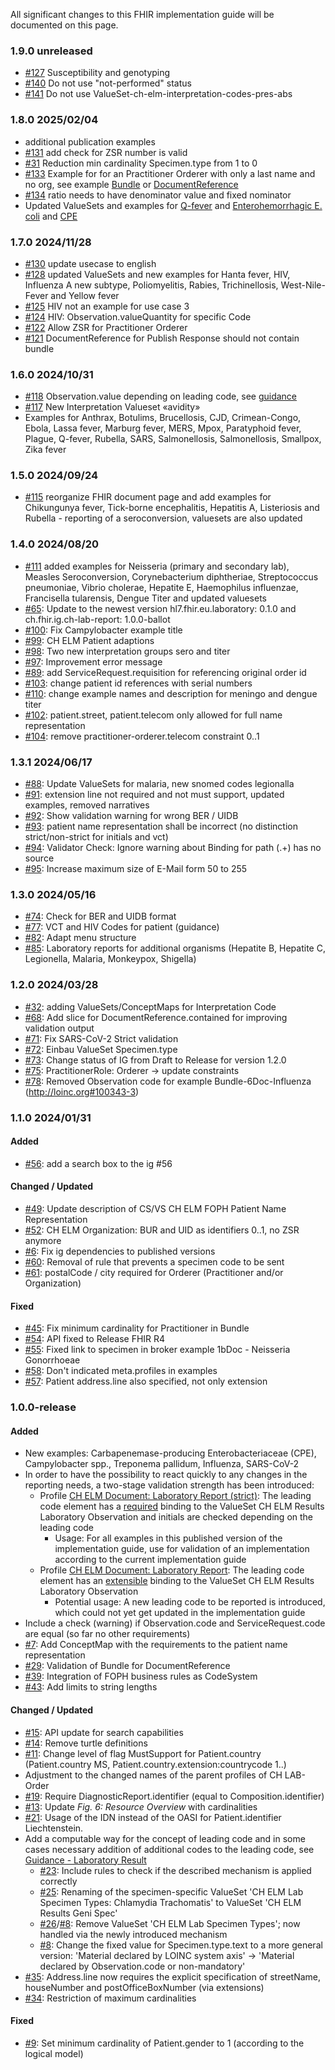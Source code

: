 All significant changes to this FHIR implementation guide will be documented on this page.   
### 1.9.0 unreleased
* [#127](https://github.com/ahdis/ch-elm/issues/127) Susceptibility and genotyping
* [#140](https://github.com/ahdis/ch-elm/issues/140) Do not use "not-performed" status 
* [#141](https://github.com/ahdis/ch-elm/issues/141) Do not use ValueSet-ch-elm-interpretation-codes-pres-abs

### 1.8.0 2025/02/04

* additional publication examples
* [#131](https://github.com/ahdis/ch-elm/issues/131) add check for ZSR number is valid
* [#31](https://github.com/ahdis/ch-elm/issues/31) Reduction min cardinality Specimen.type from 1 to 0
* [#133](https://github.com/ahdis/ch-elm/issues/133) Example for  for an Practitioner Orderer with only a last name and no org, see example [Bundle](DocumentReference-1c-DocumentReferenceStrict.html) or [DocumentReference](DocumentReference-1c-DocumentReferenceStrict.html)
* [#134](https://github.com/ahdis/ch-elm/issues/134) ratio needs to have denominator value and fixed nominator 
* Updated ValueSets and examples for [Q-fever](Bundle-58Doc-Coxiella.json.html) and [Enterohemorrhagic E. coli](Bundle-59Doc-EHEC.json.html) and [CPE](Bundle-3Doc-CPE.json.html)

### 1.7.0 2024/11/28

* [#130](https://github.com/ahdis/ch-elm/issues/130) update usecase to english
* [#128](https://github.com/ahdis/ch-elm/issues/128) updated ValueSets and new examples for Hanta fever, HIV, Influenza A new subtype, Poliomyelitis, Rabies, Trichinellosis, West-Nile-Fever and Yellow fever
* [#125](https://github.com/ahdis/ch-elm/issues/125) HIV not an example for use case 3
* [#124](https://github.com/ahdis/ch-elm/issues/124) HIV: Observation.valueQuantity for specific Code
* [#122](https://github.com/ahdis/ch-elm/issues/122) Allow ZSR for Practitioner Orderer
* [#121](https://github.com/ahdis/ch-elm/issues/121) DocumentReference for Publish Response should not contain bundle

### 1.6.0 2024/10/31

* [#118](https://github.com/ahdis/ch-elm/issues/118) Observation.value depending on leading code, see [guidance](guidance.html#expecting-observation-profile)
* [#117](https://github.com/ahdis/ch-elm/issues/117) New Interpretation Valueset «avidity»
* Examples for Anthrax, Botulims, Brucellosis, CJD, Crimean-Congo, Ebola, Lassa fever, Marburg fever, MERS, Mpox, Paratyphoid fever, Plague, Q-fever, Rubella, SARS, Salmonellosis, Salmonellosis, Smallpox, Zika fever

### 1.5.0 2024/09/24

* [#115](https://github.com/ahdis/ch-elm/issues/115) reorganize FHIR document page and add examples for Chikungunya fever, Tick-borne encephalitis, Hepatitis A, Listeriosis and Rubella - reporting of a seroconversion, valuesets are also updated

### 1.4.0 2024/08/20

* [#111](https://github.com/ahdis/ch-elm/issues/111) added examples for Neisseria (primary and secondary lab), Measles Seroconversion,  Corynebacterium diphtheriae, Streptococcus pneumoniae,  Vibrio cholerae, Hepatite E, Haemophilus influenzae, Francisella tularensis, Dengue Titer and updated valuesets
* [#65](https://github.com/ahdis/ch-elm/issues/65): Update to the newest version hl7.fhir.eu.laboratory: 0.1.0 and ch.fhir.ig.ch-lab-report: 1.0.0-ballot 
* [#100](https://github.com/ahdis/ch-elm/issues/100): Fix Campylobacter example title
* [#99](https://github.com/ahdis/ch-elm/issues/99): CH ELM Patient adaptions
* [#98](https://github.com/ahdis/ch-elm/issues/98): Two new interpretation groups sero and titer
* [#97](https://github.com/ahdis/ch-elm/issues/97): Improvement error message
* [#89](https://github.com/ahdis/ch-elm/issues/89): add ServiceRequest.requisition for referencing original order id
* [#103](https://github.com/ahdis/ch-elm/issues/103): change patient id references with serial numbers
* [#110](https://github.com/ahdis/ch-elm/issues/110): change example names and description for meningo and dengue titer
* [#102](https://github.com/ahdis/ch-elm/issues/102): patient.street, patient.telecom only allowed for full name representation 
* [#104](https://github.com/ahdis/ch-elm/issues/104): remove practitioner-orderer.telecom constraint 0..1

### 1.3.1 2024/06/17 

* [#88](https://github.com/ahdis/ch-elm/issues/88): Update ValueSets for malaria, new snomed codes legionalla
* [#91](https://github.com/ahdis/ch-elm/issues/91):  extension line not required and not must support, updated examples, removed narratives
* [#92](https://github.com/ahdis/ch-elm/issues/92): Show validation warning  for wrong BER / UIDB
* [#93](https://github.com/ahdis/ch-elm/issues/93): patient name representation shall be incorrect (no distinction strict/non-strict for initials and vct)
* [#94](https://github.com/ahdis/ch-elm/issues/94): Validator Check: Ignore warning about Binding for path (.+) has no source
* [#95](https://github.com/ahdis/ch-elm/issues/95): Increase maximum size of E-Mail form 50 to 255

### 1.3.0 2024/05/16 

* [#74](https://github.com/ahdis/ch-elm/issues/74): Check for BER and UIDB format
* [#77](https://github.com/ahdis/ch-elm/issues/77): VCT and HIV Codes for patient (guidance)
* [#82](https://github.com/ahdis/ch-elm/issues/82): Adapt menu structure
* [#85](https://github.com/ahdis/ch-elm/issues/85): Laboratory reports for additional organisms (Hepatite B, Hepatite C, Legionella, Malaria, Monkeypox, Shigella)

### 1.2.0 2024/03/28 

* [#32](https://github.com/ahdis/ch-elm/issues/62): adding ValueSets/ConceptMaps for Interpretation Code
* [#68](https://github.com/ahdis/ch-elm/issues/68): Add slice for DocumentReference.contained for improving validation output
* [#71](https://github.com/ahdis/ch-elm/issues/71): Fix SARS-CoV-2 Strict validation
* [#72](https://github.com/ahdis/ch-elm/issues/72): Einbau ValueSet Specimen.type
* [#73](https://github.com/ahdis/ch-elm/issues/73): Change status of IG from Draft to Release for version 1.2.0
* [#75](https://github.com/ahdis/ch-elm/issues/75): PractitionerRole: Orderer -> update constraints
* [#78](https://github.com/ahdis/ch-elm/issues/78): Removed Observation code for example Bundle-6Doc-Influenza (http://loinc.org#100343-3)

### 1.1.0 2024/01/31

#### Added
* [#56](https://github.com/ahdis/ch-elm/issues/56): add a search box to the ig #56

#### Changed / Updated
* [#49](https://github.com/ahdis/ch-elm/issues/49): Update description of CS/VS CH ELM FOPH Patient Name Representation
* [#52](https://github.com/ahdis/ch-elm/issues/52): CH ELM Organization: BUR and UID as identifiers 0..1, no ZSR anymore
* [#6](https://github.com/ahdis/ch-elm/issues/6): Fix ig dependencies to published versions 
* [#60](https://github.com/ahdis/ch-elm/issues/60): Removal of rule that prevents a specimen code to be sent 
* [#61](https://github.com/ahdis/ch-elm/issues/61): postalCode / city required for Orderer (Practitioner and/or Organization)

#### Fixed
* [#45](https://github.com/ahdis/ch-elm/issues/45): Fix minimum cardinality for Practitioner in Bundle
* [#54](https://github.com/ahdis/ch-elm/issues/54): API fixed to Release FHIR R4
* [#55](https://github.com/ahdis/ch-elm/issues/55): Fixed link to specimen in broker example 1bDoc - Neisseria Gonorrhoeae 
* [#58](https://github.com/ahdis/ch-elm/issues/58): Don't indicated meta.profiles in examples
* [#57](https://github.com/ahdis/ch-elm/issues/57): Patient address.line also specified, not only extension

### 1.0.0-release

#### Added
* New examples: Carbapenemase-producing Enterobacteriaceae (CPE), Campylobacter spp., Treponema pallidum, Influenza, SARS-CoV-2
* In order to have the possibility to react quickly to any changes in the reporting needs, a two-stage validation strength has been introduced:
   * Profile [CH ELM Document: Laboratory Report (strict)](StructureDefinition-ch-elm-document-strict.html): The leading code element has a [required](https://hl7.org/fhir/R4/terminologies.html#required) binding to the ValueSet CH ELM Results Laboratory Observation and initials are checked depending on the leading code
      * Usage: For all examples in this published version of the implementation guide, use for validation of an implementation according to the current implementation guide
   * Profile [CH ELM Document: Laboratory Report](StructureDefinition-ch-elm-document.html): The leading code element has an [extensible](https://hl7.org/fhir/R4/terminologies.html#extensible) binding to the ValueSet CH ELM Results Laboratory Observation
      * Potential usage: A new leading code to be reported is introduced, which could not yet get updated in the implementation guide 
* Include a check (warning) if Observation.code and ServiceRequest.code are equal (so far no other requirements)
* [#7](https://github.com/ahdis/ch-elm/issues/7): Add ConceptMap with the requirements to the patient name representation
* [#29](https://github.com/ahdis/ch-elm/issues/29): Validation of Bundle for DocumentReference 
* [#39](https://github.com/ahdis/ch-elm/issues/39): Integration of FOPH business rules as CodeSystem
* [#43](https://github.com/ahdis/ch-elm/issues/43): Add limits to string lengths

#### Changed / Updated
* [#15](https://github.com/ahdis/ch-elm/issues/15): API update for search capabilities
* [#14](https://github.com/ahdis/ch-elm/issues/14): Remove turtle definitions
* [#11](https://github.com/ahdis/ch-elm/issues/11): Change level of flag MustSupport for Patient.country (Patient.country MS, Patient.country.extension:countrycode 1..)
* Adjustment to the changed names of the parent profiles of CH LAB-Order 
* [#19](https://github.com/ahdis/ch-elm/issues/19): Require DiagnosticReport.identifier (equal to Composition.identifier)
* [#13](https://github.com/ahdis/ch-elm/issues/13): Update *Fig. 6: Resource Overview* with cardinalities
* [#21](https://github.com/ahdis/ch-elm/issues/21): Usage of the IDN instead of the OASI for Patient.identifier Liechtenstein.
* Add a computable way for the concept of leading code and in some cases necessary addition of additional codes to the leading code, see [Guidance - Laboratory Result](guidance.html#laboratory-result)
   * [#23](https://github.com/ahdis/ch-elm/issues/23): Include rules to check if the described mechanism is applied correctly
   * [#25](https://github.com/ahdis/ch-elm/issues/25): Renaming of the specimen-specific ValueSet 'CH ELM Lab Specimen Types: Chlamydia Trachomatis' to ValueSet 'CH ELM Results Geni Spec'
   * [#26](https://github.com/ahdis/ch-elm/issues/26)/[#8](https://github.com/ahdis/ch-elm/issues/8): Remove ValueSet 'CH ELM Lab Specimen Types'; now handled via the newly introduced mechanism
   * [#8](https://github.com/ahdis/ch-elm/issues/8): Change the fixed value for Specimen.type.text to a more general version: 'Material declared by LOINC system axis' -> 'Material declared by Observation.code or non-mandatory'
* [#35](https://github.com/ahdis/ch-elm/issues/35): Address.line now requires the explicit specification of streetName, houseNumber and postOfficeBoxNumber (via extensions)
* [#34](https://github.com/ahdis/ch-elm/issues/34): Restriction of maximum cardinalities

#### Fixed
* [#9](https://github.com/ahdis/ch-elm/issues/9): Set minimum cardinality of Patient.gender to 1 (according to the logical model)
